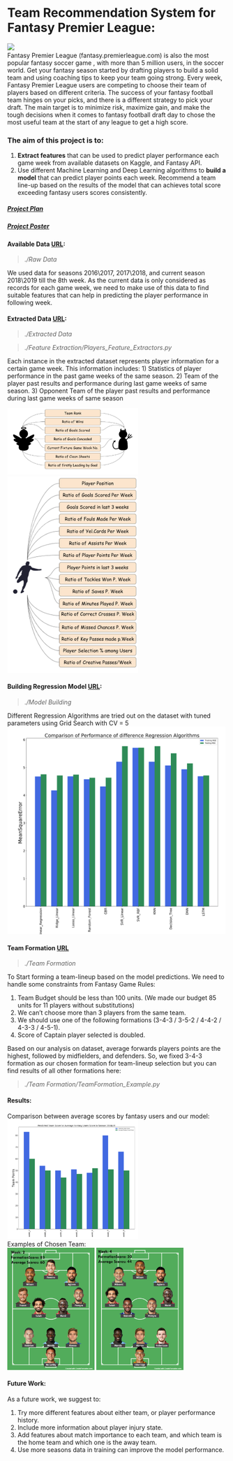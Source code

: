 # Team Recommendation System for Fantasy Premier League:
<img src = "https://www.legalgamblingandthelaw.com/news/wp-content/uploads/2017/12/premier-league-fantasy-footaball.jpg"> <br>
  Fantasy Premier League (fantasy.premierleague.com) is also the most popular fantasy soccer game , with more than 5 million users, in the soccer world. Get your fantasy season started by drafting players to build a solid team and using coaching tips to keep your team going strong. 
  Every week, Fantasy Premier League users are competing to choose their team of players based on different criteria. The success of your fantasy football team hinges on your picks, and there is a different strategy to pick your draft. The main target is to minimize risk, maximize gain, and make the tough decisions when it comes to fantasy football draft day to chose the most useful team at the start of any league to get a high score. 

### The aim of this project is to:
  1. <b>Extract features</b> that can be used to predict player performance each game week from available datasets on Kaggle, and Fantasy API.
  2. Use different Machine Learning and Deep Learning algorithms to <b>build a model</b> that can predict player points each week.
Recommend a team line-up based on the results of the model that can achieves total score exceeding fantasy users scores consistently.

##### [Project Plan](https://goo.gl/GDquSU)
##### [Project Poster](https://github.com/mmaher22/FantasyPremierLeagueTeamRecommender/blob/master/ProjectPoster.pdf)


#### Available Data [URL](https://github.com/mmaher22/FantasyPremierLeagueTeamRecommender/tree/master/Data/Raw%20Data):
> <i>./Raw Data</i>

  We used data for seasons 2016\2017, 2017\2018, and current season 2018\2019 till the 8th week. As the current data is only considered as records for each game week, we need to make use of this data to find suitable features that can help in predicting the player performance in following week.
  
  
 #### Extracted Data [URL](https://github.com/mmaher22/FantasyPremierLeagueTeamRecommender/tree/master/Data/Extracted%20Data):
 > <i> ./Extracted Data</i>
 
 > <i> ./Feature Extraction/Players_Feature_Extractors.py</i>
 
 Each instance in the extracted dataset represents player information for a certain game week.
  This information includes:
      1)   Statistics of player performance in the past game weeks of the same season.
      2)   Team of the player past results and performance during last game weeks of same season.
      3)   Opponent Team of the player past results and performance during last game weeks of same season

 <img src="https://github.com/mmaher22/FantasyPremierLeagueTeamRecommender/blob/master/Feature%20Extraction/Picture2.png" width=300>
 <img src="https://github.com/mmaher22/FantasyPremierLeagueTeamRecommender/blob/master/Feature%20Extraction/Picture1.png" width=300)>
 
 
 #### Building Regression Model [URL](https://github.com/mmaher22/FantasyPremierLeagueTeamRecommender/tree/master/Model%20Building):
 > <i> ./Model Building</i>
 
 Different Regression Algorithms are tried out on the dataset with tuned parameters using Grid Search with CV = 5
 <img src = "https://github.com/mmaher22/FantasyPremierLeagueTeamRecommender/blob/master/Model%20Building/Picture3.png" width = 500>
 
 
 
#### Team Formation [URL](https://github.com/mmaher22/FantasyPremierLeagueTeamRecommender/tree/master/Team%20Formation)
> <i> ./Team Formation</i>

To Start forming a team-lineup based on the model predictions. We need to handle some constraints from Fantasy Game Rules:
  1. Team Budget should be less than 100 units. (We made our budget 85 units for 11 players without substitutions)
  2. We can’t choose more than 3 players from the same team.
  3. We should use one of the following formations (3-4-3 / 3-5-2 / 4-4-2 / 4-3-3 / 4-5-1).
  4. Score of Captain player selected is doubled.

Based on our analysis on dataset, average forwards players points are the highest, followed by midfielders, and defenders. So, we fixed 3-4-3 formation as our chosen formation for team-lineup selection but you can find results of all other formations here:
> <i> ./Team Formation/TeamFormation_Example.py</i>


#### Results:
Comparison between average scores by fantasy users and our model: <br>
<img src="https://github.com/mmaher22/FantasyPremierLeagueTeamRecommender/blob/master/Team%20Formation/Picture4.png" width=300>
<br>Examples of Chosen Team:<br>
<img src="https://github.com/mmaher22/FantasyPremierLeagueTeamRecommender/blob/master/Team%20Formation/Picture6.png?raw=true" width=200>
<img src="https://github.com/mmaher22/FantasyPremierLeagueTeamRecommender/blob/master/Team%20Formation/Picture7.png?raw=true" width=200>


#### Future Work:
As a future work, we suggest to:
  1. Try more different features about either team, or player performance history. 
  2. Include more information about player injury state.
  3. Add features about match importance to each team, and which team is the home team and which one is the away team.
  4. Use more seasons data in training can improve the model performance.

